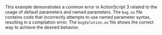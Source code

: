 This example demonstrates a common error in ActionScript 3 related to the usage of default parameters and named parameters.  The `bug.as` file contains code that incorrectly attempts to use named parameter syntax, resulting in a compilation error. The `bugSolution.as` file shows the correct way to achieve the desired behavior.